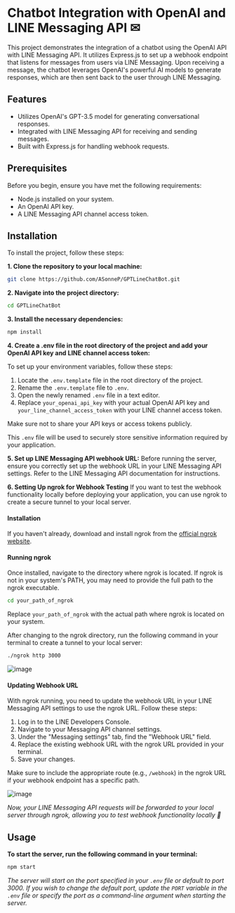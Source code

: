 
# Chatbot Integration with OpenAI and LINE Messaging API ✉

This project demonstrates the integration of a chatbot using the OpenAI API with LINE Messaging API. It utilizes Express.js to set up a webhook endpoint that listens for messages from users via LINE Messaging. Upon receiving a message, the chatbot leverages OpenAI's powerful AI models to generate responses, which are then sent back to the user through LINE Messaging.

## Features

- Utilizes OpenAI's GPT-3.5 model for generating conversational responses.
- Integrated with LINE Messaging API for receiving and sending messages.
- Built with Express.js for handling webhook requests.

## Prerequisites

Before you begin, ensure you have met the following requirements:
- Node.js installed on your system.
- An OpenAI API key.
- A LINE Messaging API channel access token.

## Installation

To install the project, follow these steps:

**1. Clone the repository to your local machine:**

```bash
git clone https://github.com/ASonneP/GPTLineChatBot.git
```

**2. Navigate into the project directory:**

```bash
cd GPTLineChatBot
```

**3. Install the necessary dependencies:**

```bash
npm install
```

**4. Create a .env file in the root directory of the project and add your OpenAI API key and LINE channel access token:**

To set up your environment variables, follow these steps:

1. Locate the `.env.template` file in the root directory of the project.
2. Rename the `.env.template` file to `.env`.
3. Open the newly renamed `.env` file in a text editor.
4. Replace `your_openai_api_key` with your actual OpenAI API key and `your_line_channel_access_token` with your LINE channel access token.

Make sure not to share your API keys or access tokens publicly.

This `.env` file will be used to securely store sensitive information required by your application.


**5. Set up LINE Messaging API webhook URL:**
Before running the server, ensure you correctly set up the webhook URL in your LINE Messaging API settings. Refer to the LINE Messaging API documentation for instructions.

**6. Setting Up ngrok for Webhook Testing**
If you want to test the webhook functionality locally before deploying your application, you can use ngrok to create a secure tunnel to your local server.

#### Installation

If you haven't already, download and install ngrok from the [official ngrok website](https://ngrok.com/).

#### Running ngrok

Once installed, navigate to the directory where ngrok is located. If ngrok is not in your system's PATH, you may need to provide the full path to the ngrok executable. 

```bash
cd your_path_of_ngrok
```
Replace `your_path_of_ngrok` with the actual path where ngrok is located on your system.

After changing to the ngrok directory, run the following command in your terminal to create a tunnel to your local server:
```bash
./ngrok http 3000
```
![image](https://github.com/ASonneP/GPTLineChatBot/assets/97184817/6a10edc9-dc5e-4dfe-a270-f92b335de94e)

#### Updating Webhook URL

With ngrok running, you need to update the webhook URL in your LINE Messaging API settings to use the ngrok URL. Follow these steps:

1.  Log in to the LINE Developers Console.
2.  Navigate to your Messaging API channel settings.
3.  Under the "Messaging settings" tab, find the "Webhook URL" field.
4.  Replace the existing webhook URL with the ngrok URL provided in your terminal.
5.  Save your changes.

Make sure to include the appropriate route (e.g., `/webhook`) in the ngrok URL if your webhook endpoint has a specific path.

![image](https://github.com/ASonneP/GPTLineChatBot/assets/97184817/79a4ef4d-4c31-4bd6-b3f3-81c1fb1517e4)

*Now, your LINE Messaging API requests will be forwarded to your local server through ngrok, allowing you to test webhook functionality locally 🥳*

## Usage

**To start the server, run the following command in your terminal:**
```bash
npm start
```
_The server will start on the port specified in your `.env` file or default to port 3000. If you wish to change the default port, update the `PORT` variable in the `.env` file or specify the port as a command-line argument when starting the server._

